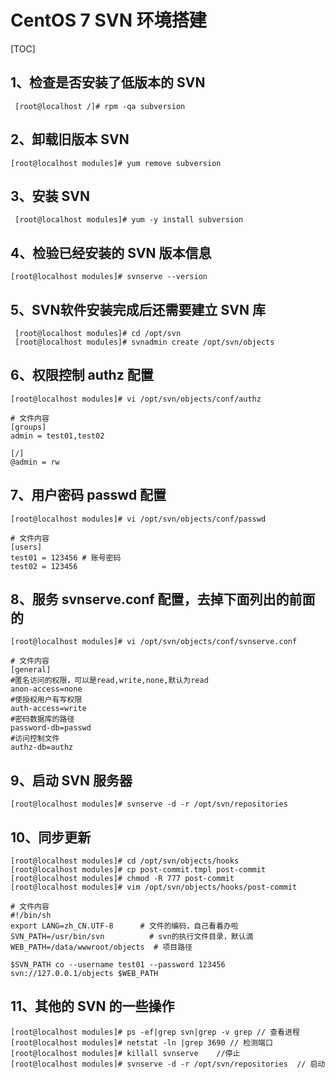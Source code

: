 # CentOS 7 SVN 环境搭建

[TOC]



## 1、检查是否安装了低版本的 SVN

```Linux
 [root@localhost /]# rpm -qa subversion
```

## 2、卸载旧版本 SVN

```Linux
[root@localhost modules]# yum remove subversion
```

## 3、安装 SVN

```Linux
 [root@localhost modules]# yum -y install subversion
```

## 4、检验已经安装的 SVN 版本信息

```Linux
[root@localhost modules]# svnserve --version
```

## 5、SVN软件安装完成后还需要建立 SVN 库 

```Linux
 [root@localhost modules]# cd /opt/svn
 [root@localhost modules]# svnadmin create /opt/svn/objects
```

## 6、权限控制 authz 配置

```Linux
[root@localhost modules]# vi /opt/svn/objects/conf/authz

# 文件内容
[groups]
admin = test01,test02

[/]
@admin = rw
```

## 7、用户密码 passwd 配置

```Linux
[root@localhost modules]# vi /opt/svn/objects/conf/passwd

# 文件内容
[users]
test01 = 123456 # 账号密码
test02 = 123456
```

## 8、服务 svnserve.conf 配置，去掉下面列出的前面的 #

```Linux
[root@localhost modules]# vi /opt/svn/objects/conf/svnserve.conf

# 文件内容
[general]
#匿名访问的权限，可以是read,write,none,默认为read
anon-access=none
#使授权用户有写权限 
auth-access=write
#密码数据库的路径 
password-db=passwd
#访问控制文件 
authz-db=authz
```

## 9、启动 SVN 服务器

```Linux
[root@localhost modules]# svnserve -d -r /opt/svn/repositories
```

## 10、同步更新

```Linux
[root@localhost modules]# cd /opt/svn/objects/hooks
[root@localhost modules]# cp post-commit.tmpl post-commit
[root@localhost modules]# chmod -R 777 post-commit
[root@localhost modules]# vim /opt/svn/objects/hooks/post-commit

# 文件内容
#!/bin/sh
export LANG=zh_CN.UTF-8      # 文件的编码，自己看着办啦
SVN_PATH=/usr/bin/svn          # svn的执行文件目录，默认滴
WEB_PATH=/data/wwwroot/objects  # 项目路径

$SVN_PATH co --username test01 --password 123456 svn://127.0.0.1/objects $WEB_PATH
```

## 11、其他的 SVN 的一些操作

```Linux
[root@localhost modules]# ps -ef|grep svn|grep -v grep // 查看进程
[root@localhost modules]# netstat -ln |grep 3690 // 检测端口
[root@localhost modules]# killall svnserve    //停止
[root@localhost modules]# svnserve -d -r /opt/svn/repositories  // 启动
```

